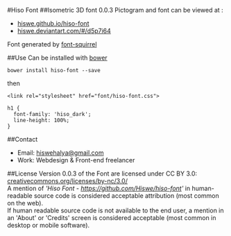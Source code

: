 #Hiso Font
##Isometric 3D font 0.0.3
Pictogram and font can be viewed at :

- [hiswe.github.io/hiso-font](http://hiswe.github.io/hiso-font)
- [hiswe.deviantart.com/#/d5p7i64](http://hiswe.deviantart.com/#/d5p7i64)

Font generated by [font-squirrel](http://www.fontsquirrel.com/)

##Use
Can be installed with [bower](http://bower.io/)  

```
bower install hiso-font --save
```

then

```
<link rel="stylesheet" href="font/hiso-font.css">
```
```
h1 {
  font-family: 'hiso_dark';
  line-height: 100%;
}
```
##Contact
- Email: hiswehalya@gmail.com
- Work: Webdesign & Front-end freelancer

##License
Version 0.0.3 of the Font are licensed under CC BY 3.0:  
[creativecommons.org/licenses/by-nc/3.0/](http://creativecommons.org/licenses/by-nc/3.0/)  
A mention of *'Hiso Font - https://github.com/Hiswe/hiso-font'*
in human-readable source code is considered acceptable attribution (most common on the
web).   
If human readable source code is not available to the end user, a mention in an 'About'
or 'Credits' screen is considered acceptable (most common in desktop or mobile software).